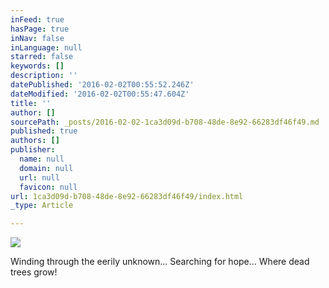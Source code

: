 ```yaml
---
inFeed: true
hasPage: true
inNav: false
inLanguage: null
starred: false
keywords: []
description: ''
datePublished: '2016-02-02T00:55:52.246Z'
dateModified: '2016-02-02T00:55:47.604Z'
title: ''
author: []
sourcePath: _posts/2016-02-02-1ca3d09d-b708-48de-8e92-66283df46f49.md
published: true
authors: []
publisher:
  name: null
  domain: null
  url: null
  favicon: null
url: 1ca3d09d-b708-48de-8e92-66283df46f49/index.html
_type: Article

---
```

![](https://the-grid-user-content.s3-us-west-2.amazonaws.com/e33376cd-0961-47f3-aa44-f7f120c08983.jpg)

Winding through the eerily unknown... Searching for hope... Where dead trees grow!